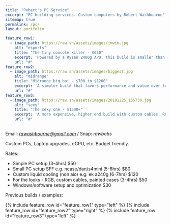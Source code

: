 ```yaml
---
title: "Robert's PC Service"
excerpt: "PC building services. Custom computers by Robert Washbourne"
sitemap: true
permalink: /pc/
layout: portfolio

feature_row1:
  - image_path: https://raw.sh/assets/images/inwin.jpg
    alt: "esports"
    title: "The tiny console killer - $650"
    excerpt: 'Powered by a Ryzen 2400g APU, this build is smaller than a ps4 & much more powerful. For lighter gaming/productivity @ 1080p'
    url: "#"
feature_row2:
  - image_path: https://raw.sh/assets/images/biggest.jpg
    alt: "midrange"
    title: "Midrange big boi - $700 to $1200"
    excerpt: 'A simpler build that favors performance and value over looks/size. Usually ryzen 5/intel i5 overclocked with a gtx 1060+. Used for high settings or high refresh rate 1080p gaming or 1440p gaming. Clean/modest looks.'
    url: "#"
feature_row3:
  - image_path: https://raw.sh/assets/images/20181225_155730.jpg
    alt: "sexy"
    title: "The sexy one - $1500+"
    excerpt: 'A more expensive, higher end build with custom cables, RGB and possible watercooling. Quiet and performant, this teir of PC looks great and crushes AAA games at 1440p and high refresh rates.'
    url: "#"
---
```


Email: *[rawashbourne@gmail.com](mailto:rawashbourne@gmail.com)* / Snap: *rawbobs*

Custom PCs, Laptop upgrades, eGPU, etc. Budget friendly. 

Rates:

* Simple PC setup (3-4hrs) $50
* Small PC setup SFF e.g. ncase/dan/s4mini (5-6hrs) $80
* Custom liquid cooling (non aio) e.g. ek a240g (6-7hrs) $120
* For the looks - RGB, custom cables, painted cases (3-4hrs) $50
* Windows/software setup and optimization $30

Previous builds / examples:

{% include feature_row id="feature_row1" type="left" %}
{% include feature_row id="feature_row2" type="right" %}
{% include feature_row id="feature_row3" type="left" %}
